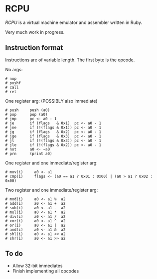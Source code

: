 # RCPU

_RCPU_ is a virtual machine emulator and assembler written in Ruby.

Very much work in progress.

## Instruction format

Instructions are of variable length. The first byte is the opcode.

No args:

    # nop
    # pushf
    # call
    # ret

One register arg: (POSSIBLY also immediate)

    # push     push (a0)
    # pop      pop (a0)
    # jmp      pc <- a0 - 1
    # je       if (flags   & 0x1)  pc <- a0 - 1
    # jne      if (!(flags & 0x1)) pc <- a0 - 1
    # jg       if (flags   & 0x2)  pc <- a0 - 1
    # jge      if (flags   & 0x3)  pc <- a0 - 1
    # jl       if (!(flags & 0x3)) pc <- a0 - 1
    # jle      if (!(flags & 0x2)) pc <- a0 - 1
    # not      a0 <- ~a0
    # prn      (print a0)

One register and one immediate/register arg:

    # mov(i)     a0 <- a1
    # cmp(i)     flags <- (a0 == a1 ? 0x01 : 0x00) | (a0 > a1 ? 0x02 : 0x00)

Two register and one immediate/register arg:

	# mod(i)     a0 <- a1 %  a2
    # add(i)     a0 <- a1 +  a2
    # sub(i)     a0 <- a1 -  a2
    # mul(i)     a0 <- a1 *  a2
    # div(i)     a0 <- a1 /  a2
    # xor(i)     a0 <- a1 ^  a2
    # or(i)      a0 <- a1 |  a2
    # and(i)     a0 <- a1 &  a2
    # shl(i)     a0 <- a1 << a2
    # shr(i)     a0 <- a1 >> a2

## To do

* Allow 32-bit immediates
* Finish implementing all opcodes
